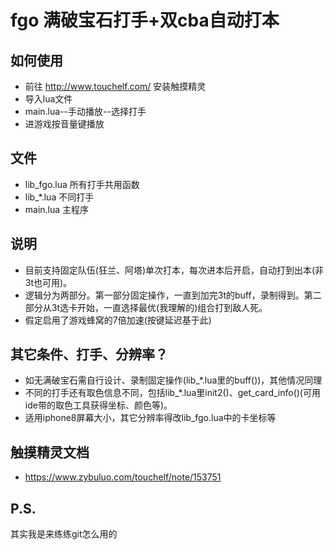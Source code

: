 # fgo 满破宝石打手+双cba自动打本
## 如何使用
* 前往 http://www.touchelf.com/ 安装触摸精灵 
* 导入lua文件
* main.lua--手动播放--选择打手
* 进游戏按音量键播放
## 文件
* lib_fgo.lua 所有打手共用函数
* lib_\*.lua 不同打手
* main.lua 主程序
## 说明
* 目前支持固定队伍(狂兰、阿塔)单次打本，每次进本后开启，自动打到出本(非3t也可用)。
* 逻辑分为两部分。第一部分固定操作，一直到加完3t的buff，录制得到。第二部分从3t选卡开始，一直选择最优(我理解的)组合打到敌人死。
* 假定启用了游戏蜂窝的7倍加速(按键延迟基于此)

## 其它条件、打手、分辨率？ 
* 如无满破宝石需自行设计、录制固定操作(lib_\*.lua里的buff())，其他情况同理
* 不同的打手还有取色信息不同，包括lib_\*.lua里init2()、get_card_info()(可用ide带的取色工具获得坐标、颜色等)。
* 适用iphone8屏幕大小，其它分辨率得改lib_fgo.lua中的卡坐标等

## 触摸精灵文档
* https://www.zybuluo.com/touchelf/note/153751

## P.S.
其实我是来练练git怎么用的
